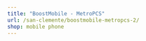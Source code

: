 ```yaml
---
title: "BoostMobile - MetroPCS"
url: /san-clemente/boostmobile-metropcs-2/
shop: mobile phone
---
```

